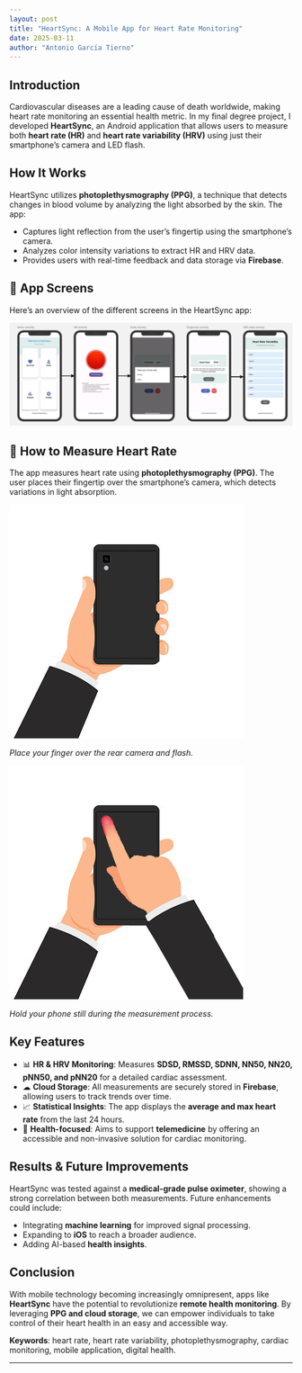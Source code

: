 ```yaml
---
layout: post
title: "HeartSync: A Mobile App for Heart Rate Monitoring"
date: 2025-03-11
author: "Antonio García Tierno"
---
```

## Introduction
Cardiovascular diseases are a leading cause of death worldwide, making heart rate monitoring an essential health metric. In my final degree project, I developed **HeartSync**, an Android application that allows users to measure both **heart rate (HR)** and **heart rate variability (HRV)** using just their smartphone’s camera and LED flash.

## How It Works
HeartSync utilizes **photoplethysmography (PPG)**, a technique that detects changes in blood volume by analyzing the light absorbed by the skin. The app:
- Captures light reflection from the user’s fingertip using the smartphone’s camera.
- Analyzes color intensity variations to extract HR and HRV data.
- Provides users with real-time feedback and data storage via **Firebase**.

## 📱 App Screens
Here’s an overview of the different screens in the HeartSync app:

![HeartSync Screens](../images/pantallas_HR.png)

## 🏥 How to Measure Heart Rate
The app measures heart rate using **photoplethysmography (PPG)**. The user places their fingertip over the smartphone’s camera, which detects variations in light absorption.

![Measurement Process - Step 1](../images/proceso_medida1.png)

*Place your finger over the rear camera and flash.*

![Measurement Process - Step 2](../images/proceso_medida2.png)

*Hold your phone still during the measurement process.*

## Key Features
- 📊 **HR & HRV Monitoring**: Measures **SDSD, RMSSD, SDNN, NN50, NN20, pNN50, and pNN20** for a detailed cardiac assessment.
- ☁ **Cloud Storage**: All measurements are securely stored in **Firebase**, allowing users to track trends over time.
- 📈 **Statistical Insights**: The app displays the **average and max heart rate** from the last 24 hours.
- 🏥 **Health-focused**: Aims to support **telemedicine** by offering an accessible and non-invasive solution for cardiac monitoring.

## Results & Future Improvements
HeartSync was tested against a **medical-grade pulse oximeter**, showing a strong correlation between both measurements. Future enhancements could include:
- Integrating **machine learning** for improved signal processing.
- Expanding to **iOS** to reach a broader audience.
- Adding AI-based **health insights**.

## Conclusion
With mobile technology becoming increasingly omnipresent, apps like **HeartSync** have the potential to revolutionize **remote health monitoring**. By leveraging **PPG and cloud storage**, we can empower individuals to take control of their heart health in an easy and accessible way.

**Keywords**: heart rate, heart rate variability, photoplethysmography, cardiac monitoring, mobile application, digital health.

---
